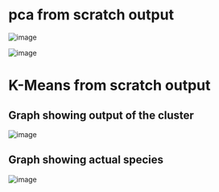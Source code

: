 # pca from scratch output

![image](https://github.com/Harikaraja/pca-kmeans/assets/80022302/f402544c-1e30-4e58-bf60-bd5e7dc0cbac)

![image](https://github.com/Harikaraja/pca-kmeans/assets/80022302/aaf19e47-9eea-47d7-8f8f-f2e1da3a29b6)


# K-Means from scratch output

## Graph showing output of the cluster

![image](https://github.com/Harikaraja/pca-kmeans/assets/80022302/2b20f0dd-377a-426d-a4e6-7eba76993e35)


## Graph showing actual species

![image](https://github.com/Harikaraja/pca-kmeans/assets/80022302/f9e38468-bfd5-47fb-87d3-eb00eedd7532)
